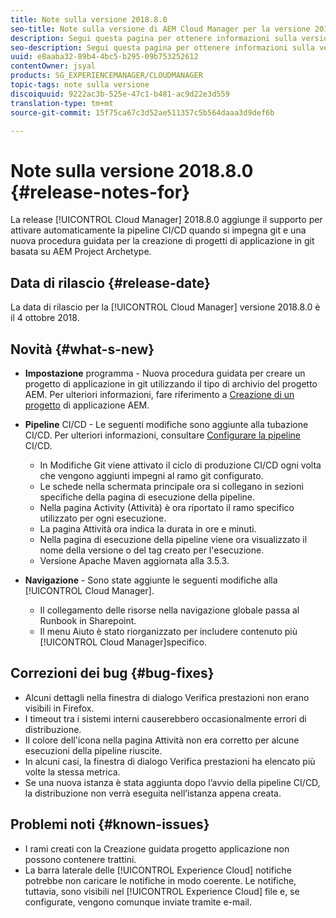 ```yaml
---
title: Note sulla versione 2018.8.0
seo-title: Note sulla versione di AEM Cloud Manager per la versione 2018.8.0
description: Segui questa pagina per ottenere informazioni sulla versione 2018.8.0 di Cloud Manager.
seo-description: Segui questa pagina per ottenere informazioni sulla versione 2018.8.0 di AEM Cloud Manager.
uuid: e8aaba32-89b4-4bc5-b295-09b753252612
contentOwner: jsyal
products: SG_EXPERIENCEMANAGER/CLOUDMANAGER
topic-tags: note sulla versione
discoiquuid: 9222ac3b-525e-47c1-b481-ac9d22e3d559
translation-type: tm+mt
source-git-commit: 15f75ca67c3d52ae511357c5b564daaa3d9def6b

---
```



# Note sulla versione 2018.8.0 {#release-notes-for}

La release [!UICONTROL Cloud Manager] 2018.8.0 aggiunge il supporto per attivare automaticamente la pipeline CI/CD quando si impegna git e una nuova procedura guidata per la creazione di progetti di applicazione in git basata su AEM Project Archetype.

## Data di rilascio {#release-date}

La data di rilascio per la [!UICONTROL Cloud Manager] versione 2018.8.0 è il 4 ottobre 2018.

## Novità {#what-s-new}

* **Impostazione** programma - Nuova procedura guidata per creare un progetto di applicazione in git utilizzando il tipo di archivio del progetto AEM. Per ulteriori informazioni, fare riferimento a [Creazione di un progetto](create-an-application-project.md) di applicazione AEM.

* **Pipeline** CI/CD - Le seguenti modifiche sono aggiunte alla tubazione CI/CD. Per ulteriori informazioni, consultare [Configurare la pipeline](configuring-pipeline.md) CI/CD.

   * In Modifiche Git viene attivato il ciclo di produzione CI/CD ogni volta che vengono aggiunti impegni al ramo git configurato.
   * Le schede nella schermata principale ora si collegano in sezioni specifiche della pagina di esecuzione della pipeline.
   * Nella pagina Activity (Attività) è ora riportato il ramo specifico utilizzato per ogni esecuzione.
   * La pagina Attività ora indica la durata in ore e minuti.
   * Nella pagina di esecuzione della pipeline viene ora visualizzato il nome della versione o del tag creato per l'esecuzione.
   * Versione Apache Maven aggiornata alla 3.5.3.

* **Navigazione** - Sono state aggiunte le seguenti modifiche alla [!UICONTROL Cloud Manager].

   * Il collegamento delle risorse nella navigazione globale passa al Runbook in Sharepoint.
   * Il menu Aiuto è stato riorganizzato per includere contenuto più [!UICONTROL Cloud Manager]specifico.

## Correzioni dei bug {#bug-fixes}

* Alcuni dettagli nella finestra di dialogo Verifica prestazioni non erano visibili in Firefox.
* I timeout tra i sistemi interni causerebbero occasionalmente errori di distribuzione.
* Il colore dell'icona nella pagina Attività non era corretto per alcune esecuzioni della pipeline riuscite.
* In alcuni casi, la finestra di dialogo Verifica prestazioni ha elencato più volte la stessa metrica.
* Se una nuova istanza è stata aggiunta dopo l’avvio della pipeline CI/CD, la distribuzione non verrà eseguita nell’istanza appena creata.

## Problemi noti {#known-issues}

* I rami creati con la Creazione guidata progetto applicazione non possono contenere trattini.
* La barra laterale delle [!UICONTROL Experience Cloud] notifiche potrebbe non caricare le notifiche in modo coerente. Le notifiche, tuttavia, sono visibili nel [!UICONTROL Experience Cloud] file e, se configurate, vengono comunque inviate tramite e-mail.

